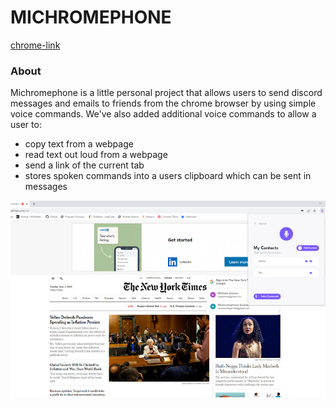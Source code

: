 # MICHROMEPHONE
[chrome-link](https://chrome.google.com/webstore/detail/michromephone/ilcdkmgajobpoeemenhnncagcjemnaco)

### About
Michromephone is a little personal project that allows users to send discord messages and emails to friends from the chrome browser by using simple voice commands. We've also added additional voice commands to allow a user to:
- copy text from a webpage 
- read text out loud from a webpage
- send a link of the current tab
- stores spoken commands into a users clipboard which can be sent in messages

![](./capture.jpg)

